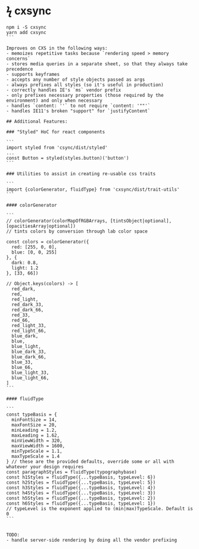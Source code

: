 # ϟ cxsync

````
npm i -S cxsync
yarn add cxsync
```

Improves on CXS in the following ways:
- memoizes repetitive tasks because `rendering speed > memory concerns`
- stores media queries in a separate sheet, so that they always take precedence
- supports keyframes
- accepts any number of style objects passed as args
- always prefixes all styles (so it's useful in production)
- correctly handles IE's `ms` vendor prefix
- only prefixes necessary properties (those required by the environment) and only when necessary
- handles `content: ''` to not require `content: '""'`
- handles IE11's broken "support" for `justifyContent`

## Additional Features:

### "Styled" HoC for react components

```
import styled from 'csync/dist/styled'
...
const Button = styled(styles.button)('button')
```

### Utilities to assist in creating re-usable css traits

```
import {colorGenerator, fluidType} from 'cxsync/dist/trait-utils'
```

#### colorGenerator

```
// colorGenerator(colorMapOfRGBArrays, [tintsObject|optional], [opacitiesArray|optional])
// tints colors by conversion through lab color space

const colors = colorGenerator({
  red: [255, 0, 0],
  blue: [0, 0, 255]
}, {
  dark: 0.8,
  light: 1.2
}, [33, 66])

// Object.keys(colors) -> [
  red_dark,
  red,
  red_light,
  red_dark_33,
  red_dark_66,
  red_33,
  red_66,
  red_light_33,
  red_light_66,
  blue_dark,
  blue,
  blue_light,
  blue_dark_33,
  blue_dark_66,
  blue_33,
  blue_66,
  blue_light_33,
  blue_light_66,
]
```

#### fluidType

```
const typeBasis = {
  minFontSize = 14,
  maxFontSize = 20,
  minLeading = 1.2,
  maxLeading = 1.62,
  minViewWidth = 320,
  maxViewWidth = 1600,
  minTypeScale = 1.1,
  maxTypeScale = 1.4
} // these are the provided defaults, override some or all with whatever your design requires
const paragraphStyles = fluidType(typographybase)
const h1Styles = fluidType({...typeBasis, typeLevel: 6})
const h2Styles = fluidType({...typeBasis, typeLevel: 5})
const h3Styles = fluidType({...typeBasis, typeLevel: 4})
const h4Styles = fluidType({...typeBasis, typeLevel: 3})
const h5Styles = fluidType({...typeBasis, typeLevel: 2})
const h6Styles = fluidType({...typeBasis, typeLevel: 1})
// typeLevel is the exponent applied to (min|max)TypeScale. Default is 0
```


TODO: 
- handle server-side rendering by doing all the vendor prefixing
